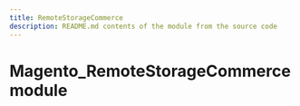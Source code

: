 ```yaml
---
title: RemoteStorageCommerce
description: README.md contents of the module from the source code
---
```


# Magento_RemoteStorageCommerce module


